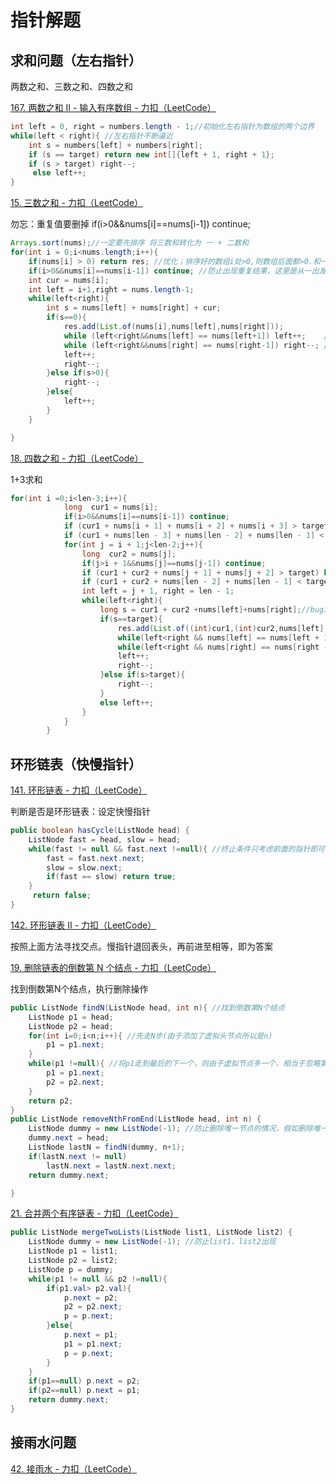 # 指针解题

## 求和问题（左右指针）

两数之和、三数之和、四数之和

[167. 两数之和 II - 输入有序数组 - 力扣（LeetCode）](https://leetcode.cn/problems/two-sum-ii-input-array-is-sorted/description/)

```java
int left = 0, right = numbers.length - 1;//初始化左右指针为数组的两个边界
while(left < right){ //左右指针不断逼近
    int s = numbers[left] + numbers[right];
    if (s == target) return new int[]{left + 1, right + 1};
    if (s > target) right--;
     else left++;
}
```

[15. 三数之和 - 力扣（LeetCode）](https://leetcode.cn/problems/3sum/description/)

勿忘：重复值要删掉 if(i>0&&nums[i]==nums[i-1]) continue;

```java
Arrays.sort(nums);//一定要先排序 将三数和转化为 一 + 二数和
for(int i = 0;i<nums.length;i++){
    if(nums[i] > 0) return res; //优化；排序好的数组i处>0,则数组后面都>0.和一定不为0
    if(i>0&&nums[i]==nums[i-1]) continue; //防止出现重复结果，这里是从一出发的，
    int cur = nums[i];
    int left = i+1,right = nums.length-1;
    while(left<right){
        int s = nums[left] + nums[right] + cur;
        if(s==0){
            res.add(List.of(nums[i],nums[left],nums[right]));
            while (left<right&&nums[left] == nums[left+1]) left++;    //防止出现重复结果，这里是从二出发的；防止
            while (left<right&&nums[right] == nums[right-1]) right--; //同一个一下出现chong
            left++;
            right--;
        }else if(s>0){
            right--;
        }else{
            left++;
        }
    }

}
```

[18. 四数之和 - 力扣（LeetCode）](https://leetcode.cn/problems/4sum/)

1+3求和

```java
for(int i =0;i<len-3;i++){
            long  cur1 = nums[i];
            if(i>0&&nums[i]==nums[i-1]) continue;
            if (cur1 + nums[i + 1] + nums[i + 2] + nums[i + 3] > target) break; // 优化一
            if (cur1 + nums[len - 3] + nums[len - 2] + nums[len - 1] < target) continue;// 优化二
            for(int j = i + 1;j<len-2;j++){
                long  cur2 = nums[j];
                if(j>i + 1&&nums[j]==nums[j-1]) continue;
                if (cur1 + cur2 + nums[j + 1] + nums[j + 2] > target) break; // 优化一
                if (cur1 + cur2 + nums[len - 2] + nums[len - 1] < target) continue;// 优化二
                int left = j + 1, right = len - 1;
                while(left<right){
                    long s = cur1 + cur2 +nums[left]+nums[right];//bug1 放到while里面
                    if(s==target){
                        res.add(List.of((int)cur1,(int)cur2,nums[left],nums[right]));
                        while(left<right && nums[left] == nums[left + 1]) left++;
                        while(left<right && nums[right] == nums[right - 1]) right--;
                        left++;
                        right--;
                    }else if(s>target){
                        right--;
                    } 
                    else left++;  
                }
            }
        }
```

## 环形链表（快慢指针）

[141. 环形链表 - 力扣（LeetCode）](https://leetcode.cn/problems/linked-list-cycle/description/)

判断是否是环形链表：设定快慢指针

```java
public boolean hasCycle(ListNode head) {
 	ListNode fast = head, slow = head;
    while(fast != null && fast.next !=null){ //终止条件只考虑前面的指针即可，保证不要出现null.next. 
        fast = fast.next.next;
        slow = slow.next;
        if(fast == slow) return true;
    }
     return false;
}
```

[142. 环形链表 II - 力扣（LeetCode）](https://leetcode.cn/problems/linked-list-cycle-ii/)

按照上面方法寻找交点。慢指针退回表头，再前进至相等，即为答案

[19. 删除链表的倒数第 N 个结点 - 力扣（LeetCode）](https://leetcode.cn/problems/remove-nth-node-from-end-of-list/description/)

找到倒数第N个结点，执行删除操作

```java
public ListNode findN(ListNode head, int n){ //找到倒数第N个结点
    ListNode p1 = head;
    ListNode p2 = head;
    for(int i=0;i<n;i++){ //先走N步(由于添加了虚拟头节点所以是n)
        p1 = p1.next;
    }
    while(p1 !=null){ //将p1走到最后的下一个，则由于虚拟节点多一个，相当于忽略第一个虚拟节点，找到正确节点。
        p1 = p1.next;
        p2 = p2.next;
    }
    return p2;
}
public ListNode removeNthFromEnd(ListNode head, int n) {
    ListNode dummy = new ListNode(-1); //防止删除唯一节点的情况，假如删除唯一节点，若没有前一个节点，很难删除。需单独处理
    dummy.next = head;
    ListNode lastN = findN(dummy, n+1);
    if(lastN.next != null)
        lastN.next = lastN.next.next;
    return dummy.next;

}
```

[21. 合并两个有序链表 - 力扣（LeetCode）](https://leetcode.cn/problems/merge-two-sorted-lists/description/)

```java
public ListNode mergeTwoLists(ListNode list1, ListNode list2) {
    ListNode dummy = new ListNode(-1); //防止list1、list2出现
    ListNode p1 = list1;
    ListNode p2 = list2;
    ListNode p = dummy;
    while(p1 != null && p2 !=null){
        if(p1.val> p2.val){
            p.next = p2;
            p2 = p2.next; 
            p = p.next;
        }else{
            p.next = p1;
            p1 = p1.next;
            p = p.next;
        }
    }
    if(p1==null) p.next = p2;
    if(p2==null) p.next = p1;
    return dummy.next;
}
```



## 接雨水问题

[42. 接雨水 - 力扣（LeetCode）](https://leetcode.cn/problems/trapping-rain-water/description/)
